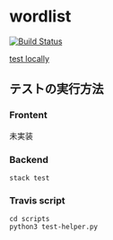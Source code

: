 # wordlist
[![Build Status](https://travis-ci.com/kanatatsu64/wordlist.svg?branch=master)](https://travis-ci.com/github/kanatatsu64/wordlist)

[test locally](http://localhost:3000)

## テストの実行方法

### Frontent
未実装

### Backend

```shell
stack test
```

### Travis script

```shell
cd scripts
python3 test-helper.py
```
